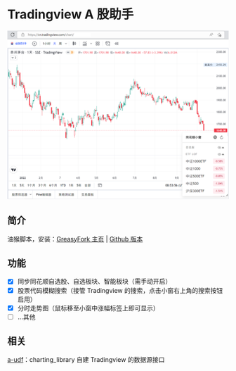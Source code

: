 # Tradingview A 股助手

![截图](https://github.com/xiaopc/tradingview-ashare/blob/main/docs/screenshot.png)

## 简介

油猴脚本，安装：[GreasyFork 主页](https://greasyfork.org/zh-CN/scripts/452135-tradingview-a%E8%82%A1%E5%8A%A9%E6%89%8B) | [Github 版本](https://github.com/xiaopc/tradingview-ashare/raw/main/tradingview-ashare.user.js)

## 功能

- [x] 同步同花顺自选股、自选板块、智能板块（需手动开启）
- [x] 股票代码模糊搜索（接管 Tradingview 的搜索，点击小窗右上角的搜索按钮启用）
- [x] 分时走势图（鼠标移至小窗中涨幅标签上即可显示）
- [ ] ...其他

## 相关

[a-udf](https://github.com/xiaopc/a-udf)：charting_library 自建 Tradingview 的数据源接口
